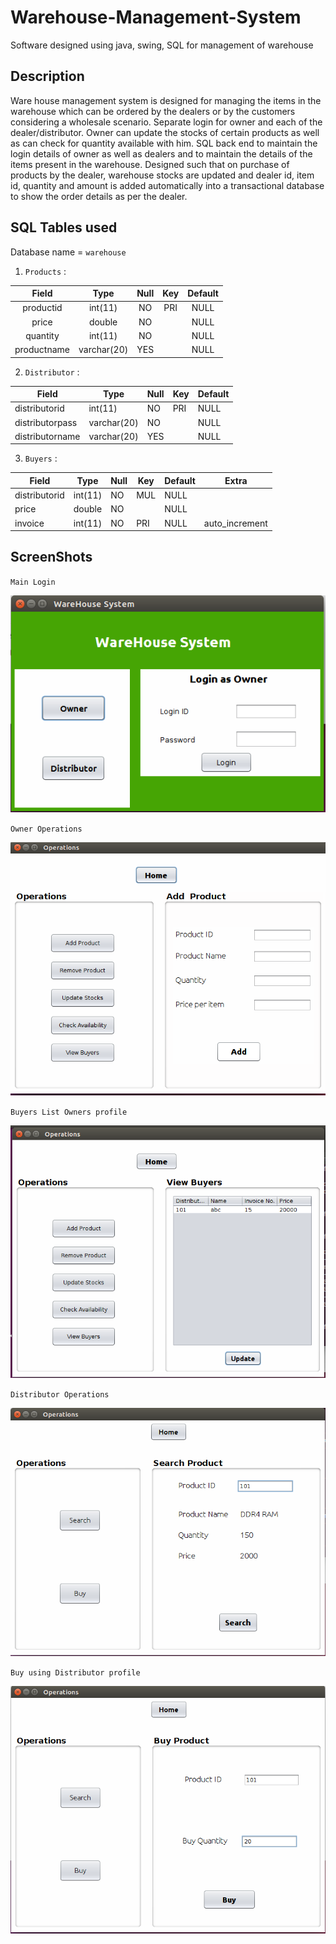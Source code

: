 # Warehouse-Management-System
Software designed using java, swing, SQL for management of warehouse

## Description

Ware house management system is designed for managing the items in the warehouse which can be ordered by the dealers or by the customers considering a wholesale scenario. Separate login for owner and each of the dealer/distributor. Owner can update the stocks of certain products as well as can check for quantity available with him. SQL back end to maintain the login details of owner as well as dealers and to maintain the details of the items present in the warehouse. Designed such that on purchase of products by the dealer, warehouse stocks are updated and dealer id, item id, quantity and amount is added automatically into a transactional database to show the order details as per the dealer.

## SQL Tables used 

Database name = `warehouse`

1. `Products` : 

| Field       | Type        | Null | Key | Default 
|:-------------:|:-------------:|:------:|:-----:|:---------:|
| productid   | int(11)     | NO   | PRI | NULL    |     
| price       | double      | NO   |     | NULL    |     
| quantity    | int(11)     | NO   |     | NULL    |     
| productname | varchar(20) | YES  |     | NULL    |     

2. `Distributor` :

| Field           | Type        | Null | Key | Default | 
|-----------------|-------------|------|-----|---------|
| distributorid   | int(11)     | NO   | PRI | NULL    |       
| distributorpass | varchar(20) | NO   |     | NULL    |       
| distributorname | varchar(20) | YES  |     | NULL    |    

3. `Buyers` :

| Field         | Type    | Null | Key | Default | Extra          |
|---------------|---------|------|-----|---------|----------------|
| distributorid | int(11) | NO   | MUL | NULL    |                |
| price         | double  | NO   |     | NULL    |                |
| invoice       | int(11) | NO   | PRI | NULL    | auto_increment |

## ScreenShots 

`Main Login`


![Main Page](https://github.com/hammertime1308/Warehouse-Management-System/blob/master/Images/mainPage.png)


`Owner Operations`


![Owner Operations](https://github.com/hammertime1308/Warehouse-Management-System/blob/master/Images/ownerOperations.png)


`Buyers List Owners profile`


![Buyers List](https://github.com/hammertime1308/Warehouse-Management-System/blob/master/Images/buyersListOwner.png)


`Distributor Operations`


![Distributor operations](https://github.com/hammertime1308/Warehouse-Management-System/blob/master/Images/DistributorOperations.png)


`Buy using Distributor profile`


![Buy example](https://github.com/hammertime1308/Warehouse-Management-System/blob/master/Images/buyDistributor.png)
